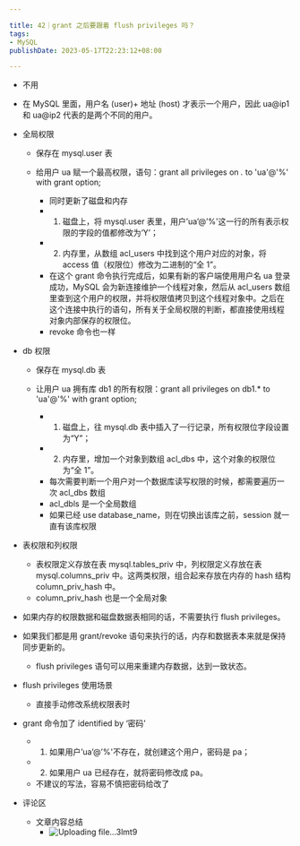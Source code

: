 ```yaml
---

title: 42｜grant 之后要跟着 flush privileges 吗？
tags:
- MySQL
publishDate: 2023-05-17T22:23:12+08:00

---
```


- 不用
- 在 MySQL 里面，用户名 (user)+ 地址 (host) 才表示一个用户，因此 ua@ip1 和 ua@ip2 代表的是两个不同的用户。
- 全局权限

  - 保存在 mysql.user 表
  - 给用户 ua 赋一个最高权限，语句：grant all privileges on *.* to 'ua'@'%' with grant option;

    - 同时更新了磁盘和内存
    - 1. 磁盘上，将 mysql.user 表里，用户’ua’@’%'这一行的所有表示权限的字段的值都修改为‘Y’；
    - 2. 内存里，从数组 acl_users 中找到这个用户对应的对象，将 access 值（权限位）修改为二进制的“全 1”。
    - 在这个 grant 命令执行完成后，如果有新的客户端使用用户名 ua 登录成功，MySQL 会为新连接维护一个线程对象，然后从 acl_users 数组里查到这个用户的权限，并将权限值拷贝到这个线程对象中。之后在这个连接中执行的语句，所有关于全局权限的判断，都直接使用线程对象内部保存的权限位。
    - revoke 命令也一样

- db 权限

  - 保存在 mysql.db 表
  - 让用户 ua 拥有库 db1 的所有权限：grant all privileges on db1.* to 'ua'@'%' with grant option;

    - 1. 磁盘上，往 mysql.db 表中插入了一行记录，所有权限位字段设置为“Y”；
    - 2. 内存里，增加一个对象到数组 acl_dbs 中，这个对象的权限位为“全 1”。
    - 每次需要判断一个用户对一个数据库读写权限的时候，都需要遍历一次 acl_dbs 数组
    - acl_dbls 是一个全局数组
    - 如果已经 use database_name，则在切换出该库之前，session 就一直有该库权限

- 表权限和列权限

  - 表权限定义存放在表 mysql.tables_priv 中，列权限定义存放在表 mysql.columns_priv 中。这两类权限，组合起来存放在内存的 hash 结构 column_priv_hash 中。
  - column_priv_hash 也是一个全局对象

- 如果内存的权限数据和磁盘数据表相同的话，不需要执行 flush privileges。
- 如果我们都是用 grant/revoke 语句来执行的话，内存和数据表本来就是保持同步更新的。

  - flush privileges 语句可以用来重建内存数据，达到一致状态。

- flush privileges 使用场景

  - 直接手动修改系统权限表时

- grant 命令加了 identified by ‘密码’

  - 1. 如果用户’ua’@’%'不存在，就创建这个用户，密码是 pa；
  - 2. 如果用户 ua 已经存在，就将密码修改成 pa。
  - 不建议的写法，容易不慎把密码给改了

- 评论区

  - 文章内容总结
    - ![Uploading file...3lmt9]()
